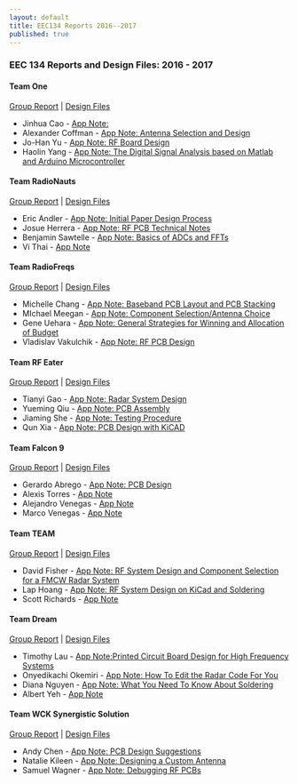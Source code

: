 ```yaml
---
layout: default
title: EEC134 Reports 2016--2017
published: true
---
```

### EEC 134 Reports and Design Files: 2016 - 2017

#### Team One

[Group Report](/education/files/eec134-2016-2017/Team_One/Team_One_Report.pdf) \| [Design Files](/education/files/eec134-2016-2017/Team_One/Team_One_Design_Files.zip)

* Jinhua Cao - [App Note: ](/education/files/eec134-2016-2017/Team_One/AN_Jinhua_Cao.pdf)
* Alexander Coffman - [App Note: Antenna Selection and Design](/education/files/eec134-2016-2017/Team_One/AN_Alex_Coffman.pdf)
* Jo-Han Yu - [App Note: RF Board Design](/education/files/eec134-2016-2017/Team_One/AN_Jo_Han_Yu.pdf)
* Haolin Yang - [App Note: The Digital Signal Analysis based on Matlab and Arduino Microcontroller](/education/files/eec134-2016-2017/Team_One/AN_Haolin_Yang.pdf)

#### Team RadioNauts

<i class="fa fa-thumbs-up" aria-hidden="true" style="color:green"></i> [Group Report](/education/files/eec134-2016-2017/Team_RadioNauts/Team_RadioNauts_Report.pdf) \| [Design Files](/education/files/eec134-2016-2017/Team_RadioNauts/Team_RadioNauts_Design_Files.zip)

* Eric Andler - <i class="fa fa-thumbs-up" aria-hidden="true" style="color:green"></i> [App Note: Initial Paper Design Process](/education/files/eec134-2016-2017/Team_RadioNauts/AN_Eric_Andler_+.pdf)
* Josue Herrera - <i class="fa fa-thumbs-up" aria-hidden="true" style="color:green"></i> [App Note: RF PCB Technical Notes](/education/files/eec134-2016-2017/Team_RadioNauts/AN_Josue_Herrera_+.pdf)
* Benjamin Sawtelle - <i class="fa fa-thumbs-up" aria-hidden="true" style="color:green"></i> [App Note: Basics of ADCs and FFTs](/education/files/eec134-2016-2017/Team_RadioNauts/AN_Ben_Sawtelle_+.pdf)
* Vi Thai - [App Note](/education/files/eec134-2016-2017/Team_RadiNauts/AN_Vi_Thai.pdf)

#### Team RadioFreqs

<i class="fa fa-thumbs-up" aria-hidden="true" style="color:green"></i> [Group Report](/education/files/eec134-2016-2017/Team_RadioFreqs/Team_RadioFreqs_Report_+.pdf) \| [Design Files](/education/files/eec134-2016-2017/Team_RadioNauts/Team_RadioFreqs_Design_Files.zip)

* Michelle Chang - <i class="fa fa-thumbs-up" aria-hidden="true" style="color:green"></i> [App Note: Baseband PCB Layout and PCB Stacking](/education/files/eec134-2016-2017/Team_RadioFreqs/AN_Michelle_Chang_+.pdf)
* MIchael Meegan - <i class="fa fa-thumbs-up" aria-hidden="true" style="color:green"></i> [App Note: Component Selection/Antenna Choice](education/files/eec134-2016-2017/Team_RadioFreqs/AN_Michael_Meegan_+.pdf)
* Gene Uehara - <i class="fa fa-thumbs-up" aria-hidden="true" style="color:green"></i> [App Note: General Strategies for Winning and Allocation of Budget](/education/files/eec134-2016-2017/Team_RadioFreqs/AN_Gene_Uehara_+.pdf)
* Vladislav Vakulchik - [App Note: RF PCB Design](/education/files/eec134-2016-2017/Team_RadioFreqs/AN_Vladislav_Vakulchik.pdf)

#### Team RF Eater

[Group Report](/education/files/eec134-2016-2017/Team_RF_Eater/Team_RF_Eater_Report.pdf) \| [Design Files](/education/files/eec134-2016-2017/Team_RF_Eater/Team_RF_Eater_Design_Files.docx)

* Tianyi Gao - [App Note: Radar System Design](/education/files/eec134-2016-2017/Team_RF_Eater/AN_Tianyi_Gao.pdf)
* Yueming Qiu - [App Note: PCB Assembly](/education/files/eec134-2016-2017/Team_RF_Eater/AN_Yueming_Qiu.pdf)
* Jiaming She - [App Note: Testing Procedure](/education/files/eec134-2016-2017/Team_RF_Eater/AN_Jiaming_She.pdf)
* Qun Xia - [App Note: PCB Design with KiCAD](/education/files/eec134-2016-2017/Team_RF_Eater/AN_Qun_Xia.pdf)
 
#### Team Falcon 9

[Group Report](/education/files/eec134-2016-2017/Team_Falcon9/Team_Falcon9_Report.pdf) \| [Design Files](/education/files/eec134-2016-2017/Team_RF_Eater/Team_Falcon9_Design_Files.zip)

* Gerardo Abrego - <i class="fa fa-thumbs-up" aria-hidden="true" style="color:green"></i> [App Note: PCB Design](/education/files/eec134-2016-2017/Team_Falcon9/AN_Gerardo_Abrego_+.pdf)
* Alexis Torres - [App Note](/education/files/eec134-2016-2017/Team_Falcon9/AN_Alexis_Torres.pdf)
* Alejandro Venegas - [App Note](/education/files/eec134-2016-2017/Team_Falcon9/AN_Alejandro_Venegas.pdf)
* Marco Venegas - [App Note](/education/files/eec134-2016-2017/Team_Falcon9/AN_Marco_Venegas.pdf)

#### Team TEAM

[Group Report](/education/files/eec134-2016-2017/Team_TEAM/Team_TEAM_Report.pdf) \| [Design Files](/education/files/eec134-2016-2017/Team_TEAM/Team_TEAM_Design_Files.zip)

* David Fisher - [App Note: RF System Design and Component Selection for a FMCW Radar System](/education/files/eec134-2016-2017/Team_TEAM/AN_David_Fisher.pdf)
* Lap Hoang - [App Note: RF System Design on KiCad and Soldering](/education/files/eec134-2016-2017/Team_TEAM/AN_Lap_Hoang.pdf)
* Scott Richards - [App Note](/education/files/eec134-2016-2017/Team_TEAM/AN_Scott_Richards.pdf)

#### Team Dream

[Group Report](/education/files/eec134-2016-2017/Team_Dream/Team_Dream_Report.pdf) \| [Design Files](/education/files/eec134-2016-2017/Team_Dream/Team_Dream_Design_Files.zip)

* Timothy Lau - <i class="fa fa-thumbs-up" aria-hidden="true" style="color:green"></i>[App Note:Printed Circuit Board Design for High Frequency Systems](/education/files/eec134-2016-2017/Team_Dream/AN_Tim_Lau_+.pdf)
* Onyedikachi Okemiri - <i class="fa fa-thumbs-up" aria-hidden="true" style="color:green"></i> [App Note: How To Edit the Radar Code For You](/education/files/eec134-2016-2017/Team_Dream/AN_Onyedikachi_Okemiri.pdf)
* Diana Nguyen - [App Note: What You Need To Know About Soldering](/education/files/eec134-2016-2017/Team_Dream/AN_Diana_Nguyen.pdf)
* Albert Yeh - [App Note](/education/files/eec134-2016-2017/Team_Dream/AN_Albert_Yeh.pdf)

#### Team WCK Synergistic Solution

[Group Report](/education/files/eec134-2016-2017/Team_WCKSS/Team_WCKSS_Report.pdf) \| [Design Files](/education/files/eec134-2016-2017/Team_WCKSS/Team_WCKSS_Design_Files.zip)

* Andy Chen - <i class="fa fa-thumbs-up" aria-hidden="true" style="color:green"></i> [App Note: PCB Design Suggestions](/education/files/eec134-2016-2017/Team_WCKSS/AN_Andy_Chen_+.pdf)
* Natalie Kileen - <i class="fa fa-thumbs-up" aria-hidden="true" style="color:green"></i> [App Note: Designing a Custom Antenna](/education/files/eec134-2016-2017/Team_WCKSS/AN_Natalie_Kileen_+.pdf)
* Samuel Wagner - <i class="fa fa-thumbs-up" aria-hidden="true" style="color:green"></i> [App Note: Debugging RF PCBs](/education/files/eec134-2016-2017/Team_WCKSS/AN_Sam_Wagner_+.pdf)